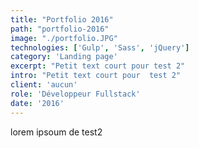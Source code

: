 ```yaml
---
title: "Portfolio 2016"
path: "portfolio-2016"
image: "./portfolio.JPG"
technologies: ['Gulp', 'Sass', 'jQuery']
category: 'Landing page'
excerpt: "Petit text court pour test 2"
intro: "Petit text court pour  test 2"
client: 'aucun'
role: 'Développeur Fullstack'
date: '2016'
---
```

lorem ipsoum de test2
